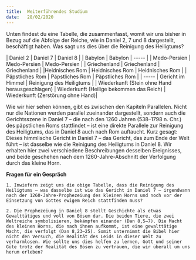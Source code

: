 ```yaml
---
title:  Weiterführendes Studium
date:   28/02/2020
---
```


Unten findest du eine Tabelle, die zusammenfasst, womit wir uns bisher in Bezug auf die Abfolge der Reiche, wie in Daniel 2, 7 und 8 dargestellt, beschäftigt haben. Was sagt uns dies über die Reinigung des Heiligtums?

| Daniel 2 | Daniel 7 | Daniel 8 |
| Babylon | Babylon | ----- |
| Medo-Persien | Medo-Persien | Medo-Persien |
| Griechenland | Griechenland | Griechenland |
|Heidnisches Rom | Heidnisches Rom | Heidnisches Rom |
| Päpstliches Rom | Päpstliches Rom | Päpstliches Rom |
| ----- | Gericht im Himmel | Reinigung des Heiligtums |
| Wiederkunft (Stein ohne Hand herausgeschlagen) | Wiederkunft (Heilige bekommen das Reich) | Wiederkunft (Zerstörung ohne Hand)|


Wie wir hier sehen können, gibt es zwischen den Kapiteln Parallelen. Nicht nur die Nationen werden parallel zueinander dargestellt, sondern auch die Gerichtsszene in Daniel 7 – die nach den 1260 Jahren (538–1798 n. Chr.) des päpstlichen Roms stattfindet – ist eine direkte Parallele zur Reinigung des Heiligtums, das in Daniel 8 auch nach Rom auftaucht. Kurz gesagt: Dieses himmlische Gericht in Daniel 7 – das Gericht, das zum Ende der Welt führt – ist dasselbe wie die Reinigung des Heiligtums in Daniel 8. Wir erhalten hier zwei verschiedene Beschreibungen desselben Ereignisses, und beide geschehen nach dem 1260-Jahre-Abschnitt der Verfolgung durch das kleine Horn.

**Fragen für ein Gespräch**

`1. Inwiefern zeigt uns die obige Tabelle, dass die Reinigung des Heiligtums – was dasselbe ist wie das Gericht in Daniel 7 – irgendwann nach der 1260-Jahre-Prophezeiung des kleinen Horns und noch vor der Einsetzung von Gottes ewigem Reich stattfinden muss?`

`2. Die Prophezeiung in Daniel 8 stellt Geschichte als etwas Gewalttätiges und voll von Bösem dar. Die beiden Tiere, die zwei Weltreiche symbolisieren, bekämpfen einander (Dan 8,5–7). Die Macht des kleinen Horns, die nach ihnen aufkommt, ist eine gewalttätige Macht, die verfolgt (Dan 8,23–25). Somit unternimmt die Bibel hier nicht den Versuch, die Realität des Leids in dieser Welt zu verharmlosen. Wie sollte uns dies helfen zu lernen, Gott und seiner Güte trotz der Realität des Bösen zu vertrauen, die wir überall um uns herum erleben?`